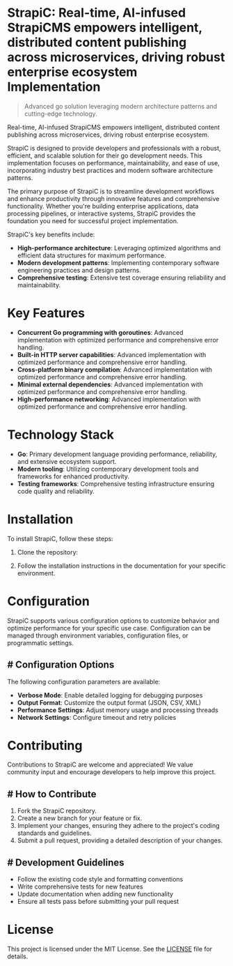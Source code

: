 <!-- fallback_StrapiC_20251026185623_48072 -->

# StrapiC: Real-time, AI-infused StrapiCMS empowers intelligent, distributed content publishing across microservices, driving robust enterprise ecosystem Implementation
> Advanced go solution leveraging modern architecture patterns and cutting-edge technology.

Real-time, AI-infused StrapiCMS empowers intelligent, distributed content publishing across microservices, driving robust enterprise ecosystem.

StrapiC is designed to provide developers and professionals with a robust, efficient, and scalable solution for their go development needs. This implementation focuses on performance, maintainability, and ease of use, incorporating industry best practices and modern software architecture patterns.

The primary purpose of StrapiC is to streamline development workflows and enhance productivity through innovative features and comprehensive functionality. Whether you're building enterprise applications, data processing pipelines, or interactive systems, StrapiC provides the foundation you need for successful project implementation.

StrapiC's key benefits include:

* **High-performance architecture**: Leveraging optimized algorithms and efficient data structures for maximum performance.
* **Modern development patterns**: Implementing contemporary software engineering practices and design patterns.
* **Comprehensive testing**: Extensive test coverage ensuring reliability and maintainability.

# Key Features

* **Concurrent Go programming with goroutines**: Advanced implementation with optimized performance and comprehensive error handling.
* **Built-in HTTP server capabilities**: Advanced implementation with optimized performance and comprehensive error handling.
* **Cross-platform binary compilation**: Advanced implementation with optimized performance and comprehensive error handling.
* **Minimal external dependencies**: Advanced implementation with optimized performance and comprehensive error handling.
* **High-performance networking**: Advanced implementation with optimized performance and comprehensive error handling.

# Technology Stack

* **Go**: Primary development language providing performance, reliability, and extensive ecosystem support.
* **Modern tooling**: Utilizing contemporary development tools and frameworks for enhanced productivity.
* **Testing frameworks**: Comprehensive testing infrastructure ensuring code quality and reliability.

# Installation

To install StrapiC, follow these steps:

1. Clone the repository:


2. Follow the installation instructions in the documentation for your specific environment.

# Configuration

StrapiC supports various configuration options to customize behavior and optimize performance for your specific use case. Configuration can be managed through environment variables, configuration files, or programmatic settings.

## # Configuration Options

The following configuration parameters are available:

* **Verbose Mode**: Enable detailed logging for debugging purposes
* **Output Format**: Customize the output format (JSON, CSV, XML)
* **Performance Settings**: Adjust memory usage and processing threads
* **Network Settings**: Configure timeout and retry policies

# Contributing

Contributions to StrapiC are welcome and appreciated! We value community input and encourage developers to help improve this project.

## # How to Contribute

1. Fork the StrapiC repository.
2. Create a new branch for your feature or fix.
3. Implement your changes, ensuring they adhere to the project's coding standards and guidelines.
4. Submit a pull request, providing a detailed description of your changes.

## # Development Guidelines

* Follow the existing code style and formatting conventions
* Write comprehensive tests for new features
* Update documentation when adding new functionality
* Ensure all tests pass before submitting your pull request

# License

This project is licensed under the MIT License. See the [LICENSE](https://github.com/demaagro/StrapiC/blob/main/LICENSE) file for details.
